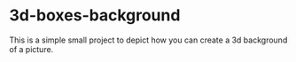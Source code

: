 # 3d-boxes-background

This is a simple small project to depict how you can create a 3d background of a picture.
